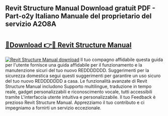 ## Revit Structure Manual Download gratuit PDF - Part-o2y Italiano Manuale del proprietario del servizio A2O8A

# <h2><a href="http://dffx9th.blite.top/?on=Revit+Structure+Manual">🔗Download 👉🔴 Revit Structure Manual</a></h2>

[![Revit Structure Manual download](https://i.imgur.com/lujVjoI.png)](http://dffx9th.blite.top/?on=Revit+Structure+Manual)
Il tuo compagno affidabile questa guida per l'utente fornisce una guida affidabile per il funzionamento e la manutenzione sicuri del tuo nuovo REDDDDDDD. Suggerimenti per la sicurezza domestica segui questi suggerimenti per garantire un uso sicuro del tuo nuovo REDDDDDDD a casa. Le funzionalità avanzate di Revit Structure Manual includono Supporto multilingue, traduzione in tempo reale, gadget personalizzabili e riconoscimento vocale, tutti accessibili tramite L'interfaccia utente intuitiva e personalizzabile. Il tuo Feedback è prezioso Revit Structure Manual. Apprezziamo il tuo contributo e ci impegniamo a fornirti un servizio eccezionale.

